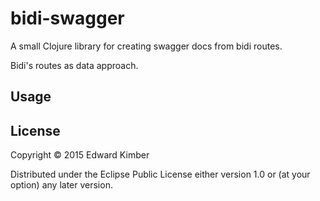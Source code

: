 # bidi-swagger

A small Clojure library for creating swagger docs from bidi routes.

Bidi's routes as data approach.

## Usage



## License

Copyright © 2015 Edward Kimber

Distributed under the Eclipse Public License either version 1.0 or (at
your option) any later version.
